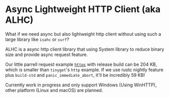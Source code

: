 # Async Lightweight HTTP Client (aka ALHC)

What if we need async but also lightweight http client without using such a large library like `isahc` or `surf`?

ALHC is a async http client library that using System library to reduce binary size and provide async request feature.

Our little parrell request example [`https`](./examples/https.rs) with release build can be 204 KB, which is smaller than `tinyget`'s `http` example. If we use rustc nightly feature plus `build-std` and `panic_immediate_abort`, it'll be incredibly 59 KB!

Currently work in progress and only support Windows (Using WinHTTP), other platform (Linux and macOS) are planned.
